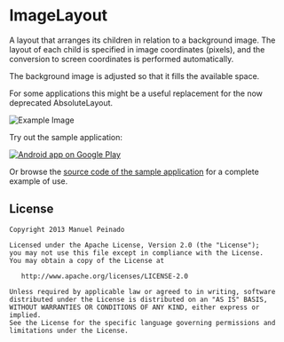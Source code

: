 ImageLayout
===========

A layout that arranges its children in relation to a background image. The layout of each  child is specified in image coordinates (pixels), and the conversion to screen coordinates is performed automatically.   

The background image is adjusted so that it fills the available space.  

For some applications this might be a useful replacement for the now deprecated AbsoluteLayout.

![Example Image][1]

Try out the sample application:

<a href="https://play.google.com/store/apps/details?id=com.manuelpeinado.multichoiceadapter.demo">
  <img alt="Android app on Google Play"
       src="https://developer.android.com/images/brand/en_app_rgb_wo_45.png" />
</a>

Or browse the [source code of the sample application][2] for a complete example of use.

[1]: https://raw.github.com/ManuelPeinado/ImageLayout/master/art/readme_pic.png
[2]: https://github.com/ManuelPeinado/ImageLayout/tree/master/sample

License
-------

    Copyright 2013 Manuel Peinado

    Licensed under the Apache License, Version 2.0 (the "License");
    you may not use this file except in compliance with the License.
    You may obtain a copy of the License at

       http://www.apache.org/licenses/LICENSE-2.0

    Unless required by applicable law or agreed to in writing, software
    distributed under the License is distributed on an "AS IS" BASIS,
    WITHOUT WARRANTIES OR CONDITIONS OF ANY KIND, either express or implied.
    See the License for the specific language governing permissions and
    limitations under the License.